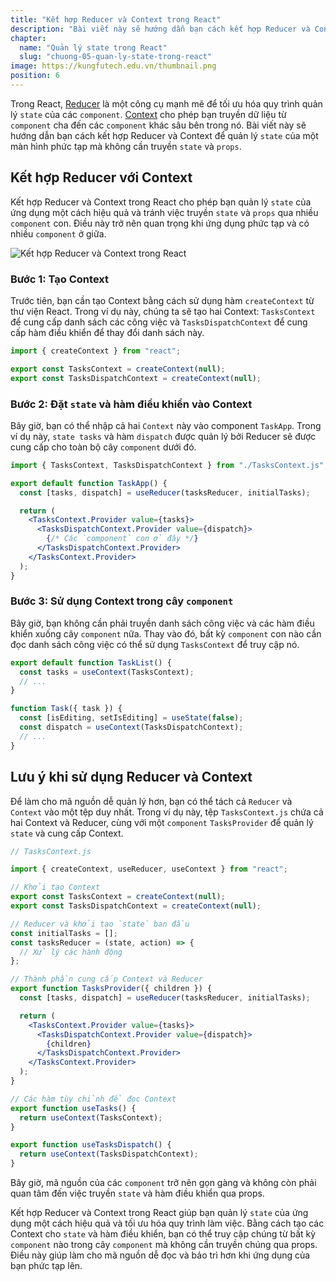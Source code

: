 ```yaml
---
title: "Kết hợp Reducer và Context trong React"
description: "Bài viết này sẽ hướng dẫn bạn cách kết hợp Reducer và Context để quản lý state của một màn hình phức tạp mà không cần truyền state và hàm điều khiển qua props"
chapter:
  name: "Quản lý state trong React"
  slug: "chuong-05-quan-ly-state-trong-react"
image: https://kungfutech.edu.vn/thumbnail.png
position: 6
---
```


Trong React, [Reducer](/bai-viet/reactjs/reducer-trong-react) là một công cụ mạnh mẽ để tối ưu hóa quy trình quản lý `state` của các `component`. [Context](/bai-viet/reactjs/context-trong-react) cho phép bạn truyền dữ liệu từ `component` cha đến các `component` khác sâu bên trong nó. Bài viết này sẽ hướng dẫn bạn cách kết hợp Reducer và Context để quản lý `state` của một màn hình phức tạp mà không cần truyền `state` và `props`.

## Kết hợp Reducer với Context

Kết hợp Reducer và Context trong React cho phép bạn quản lý `state` của ứng dụng một cách hiệu quả và tránh việc truyền `state` và `props` qua nhiều `component` con. Điều này trở nên quan trọng khi ứng dụng phức tạp và có nhiều `component` ở giữa.

![Kết hợp Reducer và Context trong React](https://github.com/techmely/hoc-lap-trinh/assets/29374426/a3820211-ecbb-44c8-adf9-1ab8f181e06b)


### Bước 1: Tạo Context

Trước tiên, bạn cần tạo Context bằng cách sử dụng hàm `createContext` từ thư viện React. Trong ví dụ này, chúng ta sẽ tạo hai Context: `TasksContext` để cung cấp danh sách các công việc và `TasksDispatchContext` để cung cấp hàm điều khiển để thay đổi danh sách này.

```jsx
import { createContext } from "react";

export const TasksContext = createContext(null);
export const TasksDispatchContext = createContext(null);
```

### Bước 2: Đặt `state` và hàm điều khiển vào Context

Bây giờ, bạn có thể nhập cả hai `Context` này vào component `TaskApp`. Trong ví dụ này, `state tasks` và hàm `dispatch` được quản lý bởi Reducer sẽ được cung cấp cho toàn bộ cây `component` dưới đó.

```jsx
import { TasksContext, TasksDispatchContext } from "./TasksContext.js";

export default function TaskApp() {
  const [tasks, dispatch] = useReducer(tasksReducer, initialTasks);

  return (
    <TasksContext.Provider value={tasks}>
      <TasksDispatchContext.Provider value={dispatch}>
        {/* Các `component` con ở đây */}
      </TasksDispatchContext.Provider>
    </TasksContext.Provider>
  );
}
```

### Bước 3: Sử dụng Context trong cây `component`

Bây giờ, bạn không cần phải truyền danh sách công việc và các hàm điều khiển xuống cây `component` nữa. Thay vào đó, bất kỳ `component` con nào cần đọc danh sách công việc có thể sử dụng `TasksContext` để truy cập nó.

```jsx
export default function TaskList() {
  const tasks = useContext(TasksContext);
  // ...
}

function Task({ task }) {
  const [isEditing, setIsEditing] = useState(false);
  const dispatch = useContext(TasksDispatchContext);
  // ...
}
```

## Lưu ý khi sử dụng Reducer và Context

Để làm cho mã nguồn dễ quản lý hơn, bạn có thể tách cả `Reducer` và `Context` vào một tệp duy nhất. Trong ví dụ này, tệp `TasksContext.js` chứa cả hai Context và Reducer, cùng với một `component` `TasksProvider` để quản lý `state` và cung cấp Context.

```jsx
// TasksContext.js

import { createContext, useReducer, useContext } from "react";

// Khởi tạo Context
export const TasksContext = createContext(null);
export const TasksDispatchContext = createContext(null);

// Reducer và khởi tạo `state` ban đầu
const initialTasks = [];
const tasksReducer = (state, action) => {
  // Xử lý các hành động
};

// Thành phần cung cấp Context và Reducer
export function TasksProvider({ children }) {
  const [tasks, dispatch] = useReducer(tasksReducer, initialTasks);

  return (
    <TasksContext.Provider value={tasks}>
      <TasksDispatchContext.Provider value={dispatch}>
        {children}
      </TasksDispatchContext.Provider>
    </TasksContext.Provider>
  );
}

// Các hàm tùy chỉnh để đọc Context
export function useTasks() {
  return useContext(TasksContext);
}

export function useTasksDispatch() {
  return useContext(TasksDispatchContext);
}
```

Bây giờ, mã nguồn của các `component` trở nên gọn gàng và không còn phải quan tâm đến việc truyền `state` và hàm điều khiển qua props.

Kết hợp Reducer và Context trong React giúp bạn quản lý `state` của ứng dụng một cách hiệu quả và tối ưu hóa quy trình làm việc. Bằng cách tạo các Context cho `state` và hàm điều khiển, bạn có thể truy cập chúng từ bất kỳ `component` nào trong cây `component` mà không cần truyền chúng qua props. Điều này giúp làm cho mã nguồn dễ đọc và bảo trì hơn khi ứng dụng của bạn phức tạp lên.
